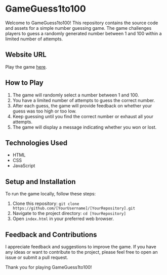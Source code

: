 # GameGuess1to100

Welcome to GameGuess1to100! This repository contains the source code and assets for a simple number guessing game. The game challenges players to guess a randomly generated number between 1 and 100 within a limited number of attempts.

## Website URL

Play the game [here](https://gameguess1to100.ccbp.tech/).

## How to Play

1. The game will randomly select a number between 1 and 100.
2. You have a limited number of attempts to guess the correct number.
3. After each guess, the game will provide feedback on whether your guess was too high or too low.
4. Keep guessing until you find the correct number or exhaust all your attempts.
5. The game will display a message indicating whether you won or lost.

## Technologies Used

- HTML
- CSS
- JavaScript

## Setup and Installation

To run the game locally, follow these steps:

1. Clone this repository: `git clone https://github.com/[YourUsername]/[YourRepository].git`
2. Navigate to the project directory: `cd [YourRepository]`
3. Open `index.html` in your preferred web browser.

## Feedback and Contributions

I appreciate feedback and suggestions to improve the game. If you have any ideas or want to contribute to the project, please feel free to open an issue or submit a pull request.

Thank you for playing GameGuess1to100!
